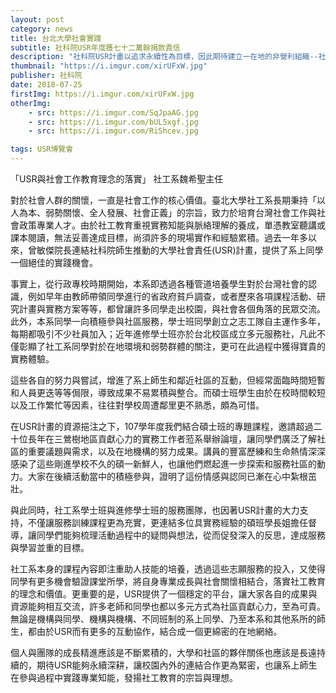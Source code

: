 ```yaml
---
layout: post
category: news
title: 台北大學社會實踐
subtitle: 社科院USR年度獲七十二萬餘捐款責信
description: "社科院USR計畫以追求永續性為目標，因此期待建立一在地的非營利組織--社團法人北大社會實踐協會，作為臺北大學與在地社區持續推動社會實踐的平台..."
thumbnail: "https://i.imgur.com/xirUFxW.jpg"
publisher: 社科院
date: 2018-07-25
firstImg: https://i.imgur.com/xirUFxW.jpg
otherImg:
    - src: https://i.imgur.com/SqJpaAG.jpg
    - src: https://i.imgur.com/bUL5xgf.jpg
    - src: https://i.imgur.com/RiShcev.jpg

tags: USR博覽會
---
```


「USR與社會工作教育理念的落實」
社工系魏希聖主任

對於社會人群的關懷，一直是社會工作的核心價值。臺北大學社工系長期秉持「以人為本、弱勢關懷、全人發展、社會正義」的宗旨，致力於培育台灣社會工作與社會政策專業人才。由於社工教育重視實務知能與脈絡理解的養成，單憑教室聽講或課本閱讀，無法妥善達成目標，尚須許多的現場實作和經驗累積。過去一年多以來，曾敏傑院長連結社科院師生推動的大學社會責任(USR)計畫，提供了系上同學一個絕佳的實踐機會。

事實上，從行政專校時期開始，本系即透過各種管道培養學生對於台灣社會的認識，例如早年由教師帶領同學進行的省政府貧戶調查，或者歷來各項課程活動、研究計畫與實務方案等等，都曾讓許多同學走出校園，與社會各個角落的民眾交流。此外，本系同學一向積極參與社區服務，學士班同學創立之志工隊自主運作多年，每期都吸引不少社員加入；近年進修學士班亦於台北校區成立多元服務社，凡此不僅彰顯了社工系同學對於在地環境和弱勢群體的關注，更可在此過程中獲得寶貴的實務體驗。

這些各自的努力與嘗試，增進了系上師生和鄰近社區的互動，但經常面臨時間短暫和人員更迭等等侷限，導致成果不易累積與整合。而碩士班學生由於在校時間較短以及工作繁忙等因素，往往對學校周遭鄰里更不熟悉，頗為可惜。

在USR計畫的資源挹注之下，107學年度我們結合碩士班的專題課程，邀請超過二十位長年在三鶯樹地區貢獻心力的實務工作者蒞系舉辦論壇，讓同學們廣泛了解社區的重要議題與需求，以及在地機構的努力成果。講員的豐富歷練和生命熱情深深感染了這些剛進學校不久的碩一新鮮人，也讓他們燃起進一步探索和服務社區的動力。大家在後續活動當中的積極參與，證明了這份情感與認同已漸在心中紮根茁壯。

與此同時，社工系學士班與進修學士班的服務團隊，也因著USR計畫的大力支持，不僅讓服務訓練課程更為充實，更連結多位具實務經驗的碩班學長姐擔任督導，讓同學們能夠梳理活動過程中的疑問與想法，從而促發深入的反思，達成服務與學習並重的目標。

社工系本身的課程內容即注重助人技能的培養，透過這些志願服務的投入，又使得同學有更多機會驗證課堂所學，將自身專業成長與社會關懷相結合，落實社工教育的理念和價值。更重要的是，USR提供了一個穩定的平台，讓大家各自的成果與資源能夠相互交流，許多老師和同學也都以多元方式為社區貢獻心力，至為可貴。無論是機構與同學、機構與機構、不同班制的系上同學、乃至本系和其他系所的師生，都由於USR而有更多的互動協作，結合成一個更綿密的在地網絡。

個人與團隊的成長精進應該是不斷累積的，大學和社區的夥伴關係也應該是長遠持續的，期待USR能夠永續深耕，讓校園內外的連結合作更為緊密，也讓系上師生在參與過程中實踐專業知能，發揚社工教育的宗旨與理想。